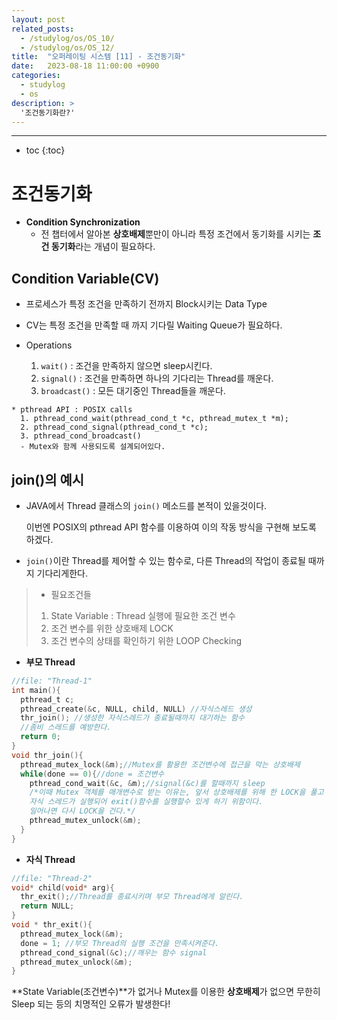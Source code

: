 ```yaml
---
layout: post
related_posts:
  - /studylog/os/OS_10/
  - /studylog/os/OS_12/
title:  "오퍼레이팅 시스템 [11] - 조건동기화"
date:   2023-08-18 11:00:00 +0900
categories: 
  - studylog
  - os
description: >
  '조건동기화란?'
---
```

* * *
* toc
{:toc}

# 조건동기화

* **Condition Synchronization**
  * 전 챕터에서 알아본 **상호배제**뿐만이 아니라 특정 조건에서 동기화를 시키는 **조건 동기화**라는 개념이 필요하다.

## Condition Variable(CV) 
* 프로세스가 특정 조건을 만족하기 전까지 Block시키는 Data Type

* CV는 특정 조건을 만족할 때 까지 기다릴 Waiting Queue가 필요하다.

* Operations
  1. `wait()` : 조건을 만족하지 않으면 sleep시킨다.
  2. `signal()` : 조건을 만족하면 하나의 기다리는 Thread를 깨운다.
  3. `broadcast()` : 모든 대기중인 Thread들을 깨운다.

```
* pthread API : POSIX calls
  1. pthread_cond_wait(pthread_cond_t *c, pthread_mutex_t *m);
  2. pthread_cond_signal(pthread_cond_t *c);
  3. pthread_cond_broadcast()
  - Mutex와 함께 사용되도록 설계되어있다.
```
## join()의 예시

* JAVA에서 Thread 클래스의 `join()` 메소드를 본적이 있을것이다.
   
   이번엔 POSIX의 pthread API 함수를 이용하여 이의 작동 방식을 구현해 보도록 하겠다.
  
* `join()`이란 Thread를 제어할 수 있는 함수로, 다른 Thread의 작업이 종료될 때까지 기다리게한다.

>* 필요조건들
>  1. State Variable : Thread 실행에 필요한 조건 변수
>  2. 조건 변수를 위한 상호배제 LOCK
>  3. 조건 변수의 상태를 확인하기 위한 LOOP Checking

* **부모 Thread**

~~~c
//file: "Thread-1"
int main(){
  pthread_t c; 
  pthread_create(&c, NULL, child, NULL) //자식스레드 생성
  thr_join(); //생성한 자식스레드가 종료될때까지 대기하는 함수
  //좀비 스레드를 예방한다.
  return 0;
}
void thr_join(){
  pthread_mutex_lock(&m);//Mutex를 활용한 조건변수에 접근을 막는 상호배제
  while(done == 0){//done = 조건변수
    pthread_cond_wait(&c, &m);//signal(&c)를 할때까지 sleep
    /*이때 Mutex 객체를 매개변수로 받는 이유는, 앞서 상호배제를 위해 한 LOCK을 풀고 sleep 함으로서, 
    자식 스레드가 실행되어 exit()함수를 실행할수 있게 하기 위함이다.
    일어나면 다시 LOCK을 건다.*/
    pthread_mutex_unlock(&m);
  }
}
~~~

* **자식 Thread**

~~~c
//file: "Thread-2"
void* child(void* arg){
  thr_exit();//Thread를 종료시키며 부모 Thread에게 알린다.
  return NULL;
}
void * thr_exit(){
  pthread_mutex_lock(&m);
  done = 1; //부모 Thread의 실행 조건을 만족시켜준다.
  pthread_cond_signal(&c);//깨우는 함수 signal
  pthread_mutex_unlock(&m);
}
~~~

**State Variable(조건변수)**가 없거나 Mutex를 이용한 **상호배제**가 없으면 무한히 Sleep 되는 등의 치명적인 오류가 발생한다!